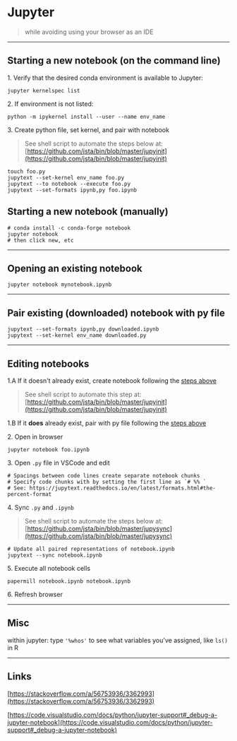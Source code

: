 # Jupyter

> while avoiding using your browser as an IDE

------------------------------

## <a name="starting a new notebook"></a> Starting a new notebook (on the command line)

1\. Verify that the desired conda environment is available to Jupyter:

```shell
jupyter kernelspec list
```

2\. If environment is not listed:

```shell
python -m ipykernel install --user --name env_name
```

3\. Create python file, set kernel, and pair with notebook

> See shell script to automate the steps below at:
> [https://github.com/jsta/bin/blob/master/jupyinit](https://github.com/jsta/bin/blob/master/jupyinit)

```shell
touch foo.py 
jupytext --set-kernel env_name foo.py
jupytext --to notebook --execute foo.py
jupytext --set-formats ipynb,py foo.ipynb
```

## Starting a new notebook (manually)

```shell
# conda install -c conda-forge notebook
jupyter notebook
# then click new, etc
```

------------------------------

## Opening an existing notebook

```shell
jupyter notebook mynotebook.ipynb
```

------------------------------

## <a name="pair existing notebook"></a> Pair existing (downloaded) notebook with py file

```shell
jupytext --set-formats ipynb,py downloaded.ipynb
jupytext --set-kernel env_name downloaded.py
```

------------------------------

## <a name="editing notebooks"></a> Editing notebooks

1\.A If it doesn't already exist, create notebook following the [steps above](#starting%20a%20new%20notebook)

> See shell script to automate this step at:
> [https://github.com/jsta/bin/blob/master/jupyinit](https://github.com/jsta/bin/blob/master/jupyinit)

1\.B If it **does** already exist, pair with py file following the [steps above](#pair%20existing%20notebook)

2\. Open in browser

```shell
jupyter notebook foo.ipynb
```

3\. Open `.py` file in VSCode and edit

```shell
# Spacings between code lines create separate notebook chunks
# Specify code chunks with by setting the first line as `# %% `
# See: https://jupytext.readthedocs.io/en/latest/formats.html#the-percent-format
```

4\. Sync `.py` and `.ipynb`

> See shell script to automate the steps below at:
> [https://github.com/jsta/bin/blob/master/jupysync](https://github.com/jsta/bin/blob/master/jupysync)

```shell
# Update all paired representations of notebook.ipynb  
jupytext --sync notebook.ipynb                  
```

5\. Execute all notebook cells

```shell
papermill notebook.ipynb notebook.ipynb
```

6\. Refresh browser

------------------------------

## Misc

within jupyter: type `'%whos'` to see what variables you've assigned,
like `ls()` in R

------------------------------

## Links

[https://stackoverflow.com/a/56753936/3362993](https://stackoverflow.com/a/56753936/3362993)

[https://code.visualstudio.com/docs/python/jupyter-support#_debug-a-jupyter-notebook](https://code.visualstudio.com/docs/python/jupyter-support#_debug-a-jupyter-notebook)
